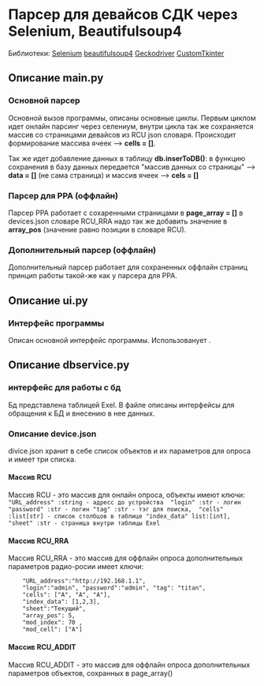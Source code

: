 # Парсер для девайсов СДК через Selenium, Beautifulsoup4

Библиотеки:
[Selenium](https://pypi.org/project/selenium/)
[beautifulsoup4](https://pypi.org/project/beautifulsoup4/)
[Geckodriver](https://github.com/mozilla/geckodriver/)
[CustomTkinter](https://customtkinter.tomschimansky.com)

## Описание main.py

### Основной парсер
Основной вызов программы, описаны основные циклы.
Первым циклом идет онлайн парсинг через селениум, внутри цикла так же сохраняется массив со страницами девайсов из RCU json словаря.
Происходит формирование массива ячеек --> **cells = []**.

Так же идет добавление данных в таблицу **db.inserToDB()**: в функцию сохранения в базу данных передается "массив данных со страницы"  --> **data = []** (не сама страница) и массив ячеек --> **cels = []**

### Парсер для РРА (оффлайн)

Парсер РРА работает с сохаренными страницами в **page_array = []** в devices.json словаре RCU_RRA надо так же добавить значение в **array_pos** (значение равно позиции в словаре RCU).

### Дополнительный парсер (оффлайн)

Дополнительный парсер работает для сохраненных оффлайн страниц принцип работы такой-же как у парсера для РРА. 

## Описание ui.py

### Интерфейс программы
Описан основной интерфейс программы. Использованует .

## Описание dbservice.py

### интерфейс для работы с бд
Бд представлена таблицей Exel. В файле описаны интерфейсы для обращения к БД и внесению в нее данных.

### Описание device.json
divice.json хранит в себе список объектов и их параметров для опроса и имеет три списка.

#### Массив RCU
Массив RCU - это массив для онлайн опроса, объекты имеют ключи:
    ```
    "URL_address" :string - адресс до устройства 
    "login" :str - логин
    "password" :str - логин
    "tag" :str - тэг для поиска, 
    "cells" :list[str] - список столбцов в таблице
    "index_data" list:[int], 
    "sheet" :str - страница внутри таблицы Exel
    ```

#### Массив RCU_RRA
Массив RCU_RRA - это массив для оффлайн опроса дополнительных
параметров радио-росии имеет ключи:
```
    "URL_address":"http://192.168.1.1", 
    "login":"admin", "password":"admin", "tag": "titan", 
    "cells": ["A", "A", "A"], 
    "index_data": [1,2,3], 
    "sheet":"Текущий",
    "array_pos": 5, 
    "mod_index": 70 , 
    "mod_cell": ["A"] 
```

#### Массив RCU_ADDIT 
Массив RCU_ADDIT - это массив для оффлайн опроса дополнительных параметров
объектов, сохранных в page_array()